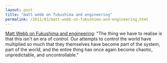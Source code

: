 ```yaml
---
layout: post
title: "matt webb on fukushima and engineering"
permalink: /2011/03/matt-webb-on-fukushima-and-engineering.html
---
```


<p><a href="http://interconnected.org/home/2011/03/15/fukushima_and_engineering">Matt Webb on Fukushima and engineering</a>: &quot;The thing we have to realise is that this isn&#39;t an era of <em>control.</em> Our attempts to control the world have multiplied so much that they themselves have become part of the system, part of the world, and the entire thing has once again become chaotic, unpredictable, and uncontrollable.&quot;</p>


